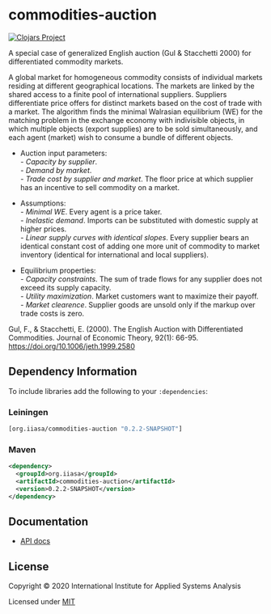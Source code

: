 # commodities-auction

[![Clojars Project](https://img.shields.io/clojars/v/org.iiasa/commodities-auction.svg)](https://clojars.org/org.iiasa/commodities-auction)

A special case of generalized English auction (Gul & Stacchetti 2000) for differentiated commodity markets.

A global market for homogeneous commodity consists of individual markets residing at different geographical locations. 
The markets are linked by the shared access to a finite pool of international suppliers. 
Suppliers differentiate price offers for distinct markets based on the cost of trade with a market.
The algorithm finds the minimal Walrasian equilibrium (WE) for the matching problem in the exchange economy with indivisible objects, 
in which multiple objects (export supplies) are to be sold simultaneously, and each agent (market) wish to consume a bundle of different objects.

* Auction input parameters:  
  \- *Capacity by supplier*.  
  \- *Demand by market*.  
  \- *Trade cost by supplier and market*. The floor price at which supplier has an incentive to sell commodity on a market.

* Assumptions:  
  \- *Minimal WE*. Every agent is a price taker.  
  \- *Inelastic demand*. Imports can be substituted with domestic supply at higher prices.  
  \- *Linear supply curves with identical slopes*. Every supplier bears an identical constant cost of adding one more unit of commodity to market inventory (identical for international and local suppliers).

* Equilibrium properties:  
  \- *Capacity constraints*. The sum of trade flows for any supplier does not exceed its supply capacity.  
  \- *Utility maximization*. Market customers want to maximize their payoff.  
  \- *Market clearence*. Supplier goods are unsold only if the markup over trade costs is zero.

Gul, F., & Stacchetti, E. (2000). The English Auction with Differentiated Commodities. Journal of Economic Theory, 92(1): 66-95. https://doi.org/10.1006/jeth.1999.2580


## Dependency Information

To include libraries add the following to your `:dependencies`:

### Leiningen
```clj
[org.iiasa/commodities-auction "0.2.2-SNAPSHOT"]
```

### Maven

```xml
<dependency>
  <groupId>org.iiasa</groupId>
  <artifactId>commodities-auction</artifactId>
  <version>0.2.2-SNAPSHOT</version>
</dependency>
```

## Documentation

* [API docs](https://shchipts.github.io/commodities-auction/)

## License

Copyright © 2020 International Institute for Applied Systems Analysis

Licensed under [MIT](http://opensource.org/licenses/MIT)
